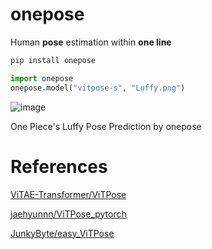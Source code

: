 # onepose

Human **pose** estimation within **one line**

```bash
pip install onepose
```

```python
import onepose
onepose.model("vitpose-s", "Luffy.png")
```

![image](https://github.com/developer0hye/onepose/assets/35001605/2f45a9a5-eea2-4ad7-b370-e86abb7c56b5)

One Piece's Luffy Pose Prediction by onepose

# References

[ViTAE-Transformer/ViTPose](https://github.com/ViTAE-Transformer/ViTPose)

[jaehyunnn/ViTPose_pytorch](https://github.com/jaehyunnn/ViTPose_pytorch)

[JunkyByte/easy_ViTPose](https://github.com/JunkyByte/easy_ViTPose)
